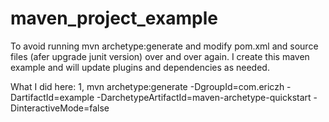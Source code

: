 # maven_project_example
To avoid running mvn archetype:generate and modify pom.xml and source files (afer upgrade junit version) over and over again. I create this maven example and will update plugins and dependencies as needed.

What I did here:
1, mvn archetype:generate -DgroupId=com.ericzh -DartifactId=example -DarchetypeArtifactId=maven-archetype-quickstart -DinteractiveMode=false
